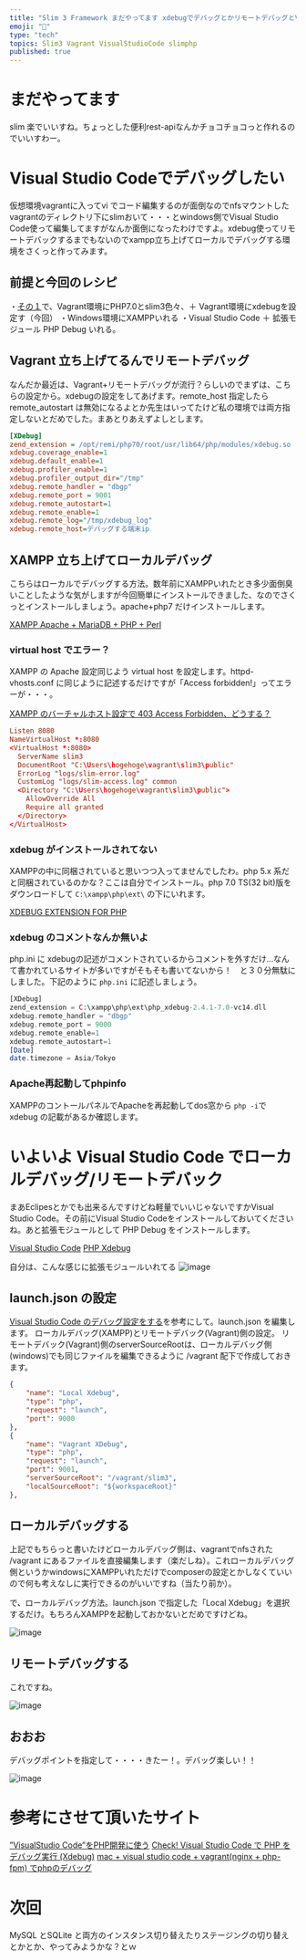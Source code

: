 ```yaml
---
title: "Slim 3 Framework まだやってます xdebugでデバッグとかリモートデバッグとVSCode で楽々デバッグ。その４"
emoji: "📝"
type: "tech"
topics: Slim3 Vagrant VisualStudioCode slimphp
published: true
---
```


# まだやってます
slim 楽でいいすね。ちょっとした便利rest-apiなんかチョコチョコっと作れるのでいいすわー。

# Visual Studio Codeでデバッグしたい
仮想環境vagrantに入ってvi でコード編集するのが面倒なのでnfsマウントしたvagrantのディレクトリ下にslimおいて・・・とwindows側でVisual Studio Code使って編集してますがなんか面倒になったわけですよ。xdebug使ってリモートデバックするまでもないのでxampp立ち上げてローカルでデバッグする環境をさくっと作ってみます。

## 前提と今回のレシピ
・[その１](http://qiita.com/murachi1208/items/5a07f3638d51bf6cd902)で、Vagrant環境にPHP7.0とslim3色々、＋ Vagrant環境にxdebugを設定す（今回）
・Windows環境にXAMPPいれる
・Visual Studio Code ＋ 拡張モジュール PHP Debug いれる。

## Vagrant 立ち上げてるんでリモートデバッグ
なんだか最近は、Vagrant+リモートデバッグが流行？らしいのでまずは、こちらの設定から。xdebugの設定をしてあげます。remote_host 指定したら remote_autostart は無効になるよとか先生はいってたけど私の環境では両方指定しないとだめでした。まあとりあえずよしとします。

```php:/etc/php.d/99-xdebug.ini
[XDebug]
zend_extension = /opt/remi/php70/root/usr/lib64/php/modules/xdebug.so
xdebug.coverage_enable=1
xdebug.default_enable=1
xdebug.profiler_enable=1
xdebug.profiler_output_dir="/tmp"
xdebug.remote_handler = "dbgp"
xdebug.remote_port = 9001
xdebug.remote_autostart=1
xdebug.remote_enable=1
xdebug.remote_log="/tmp/xdebug_log"
xdebug.remote_host=デバッグする端末ip
```

## XAMPP 立ち上げてローカルデバッグ
こちらはローカルでデバッグする方法。数年前にXAMPPいれたとき多少面倒臭いことしたような気がしますが今回簡単にインストールできました、なのでさくっとインストールしましょう。apache+php7 だけインストールします。

[XAMPP Apache + MariaDB + PHP + Perl](https://www.apachefriends.org/jp/index.html)

### virtual host でエラー？
XAMPP の Apache 設定同じよう virtual host を設定します。httpd-vhosts.conf に同じように記述するだけですが「Access forbidden!」ってエラーが・・・。

[XAMPP のバーチャルホスト設定で 403 Access Forbidden、どうする？](http://ameblo.jp/hirown/entry-11537936854.html)

```text:\xampp\apache\conf\extra\httpd-vhosts.conf
Listen 8080
NameVirtualHost *:8080
<VirtualHost *:8080>
  ServerName slim3
  DocumentRoot "C:\Users\hogehoge\vagrant\slim3\public"
  ErrorLog "logs/slim-error.log"
  CustomLog "logs/slim-access.log" common
  <Directory "C:\Users\hogehoge\vagrant\slim3\public">
    AllowOverride All
    Require all granted
  </Directory>
</VirtualHost>
```

### xdebug がインストールされてない
XAMPPの中に同梱されていると思いつつ入ってませんでしたわ。php 5.x 系だと同梱されているのかな？ここは自分でインストール。php 7.0 TS(32 bit)版をダウンロードして `C:\xampp\php\ext\` の下にいれます。

[XDEBUG EXTENSION FOR PHP](https://xdebug.org/download.php)

### xdebug のコメントなんか無いよ
php.ini に xdebugの記述がコメントされているからコメントを外すだけ…なんて書かれているサイトが多いですがそもそも書いてないから！　と３０分無駄にしました。下記のように `php.ini` に記述しましょう。

```php
[XDebug]
zend_extension = C:\xampp\php\ext\php_xdebug-2.4.1-7.0-vc14.dll
xdebug.remote_handler = "dbgp"
xdebug.remote_port = 9000
xdebug.remote_enable=1
xdebug.remote_autostart=1
[Date]
date.timezone = Asia/Tokyo
```

### Apache再起動してphpinfo
XAMPPのコントールパネルでApacheを再起動してdos窓から `php -i`で xdebug の記載があるか確認します。

# いよいよ Visual Studio Code でローカルデバッグ/リモートデバック
まあEclipesとかでも出来るんですけどね軽量でいいじゃないですかVisual Studio Code。その前にVisual Studio Codeをインストールしておいてくださいね。あと拡張モジュールとして PHP Debug をインストールします。

[Visual Studio Code](https://code.visualstudio.com/)
[PHP Xdebug](https://marketplace.visualstudio.com/items?itemName=felixfbecker.php-debug)

自分は、こんな感じに拡張モジュールいれてる
![image](https://qiita-image-store.s3.amazonaws.com/0/44540/8105a294-be82-21ce-1e97-978f9352debc.png)

## launch.json の設定
[Visual Studio Code のデバッグ設定をする](http://qiita.com/dz_/items/fb574782f4b4b30149a8#visual-studio-code-%E3%81%AE%E3%83%87%E3%83%90%E3%83%83%E3%82%B0%E8%A8%AD%E5%AE%9A%E3%82%92%E3%81%99%E3%82%8B)を参考にして。launch.json を編集します。
ローカルデバッグ(XAMPP)とリモートデバック(Vagrant)側の設定。
リモートデバック(Vagrant)側のserverSourceRootは、ローカルデバッグ側(windows)でも同じファイルを編集できるように /vagrant 配下で作成しておきます。

```json:.vscode/launch.json
{
    "name": "Local Xdebug",
    "type": "php",
    "request": "launch",
    "port": 9000
},
{
    "name": "Vagrant XDebug",
    "type": "php",
    "request": "launch",
    "port": 9001,
    "serverSourceRoot": "/vagrant/slim3",
    "localSourceRoot": "${workspaceRoot}"
},
```

## ローカルデバッグする
上記でもちらっと書いたけどローカルデバッグ側は、vagrantでnfsされた /vagrant にあるファイルを直接編集します（楽だしね）。これローカルデバッグ側というかwindowsにXAMPPいれただけでcomposerの設定とかしなくていいので何も考えなしに実行できるのがいいですね（当たり前か）。

で、ローカルデバッグ方法。launch.json で指定した「Local Xdebug」を選択するだけ。もちろんXAMPPを起動しておかないとだめですけどね。

![image](https://qiita-image-store.s3.amazonaws.com/0/44540/85220e1f-908f-ccfa-385e-bbe30f61ac5d.png)

## リモートデバッグする
これですね。

![image](https://qiita-image-store.s3.amazonaws.com/0/44540/1c8d4545-1cb7-1e28-9c55-1787ab3280d0.png)

## おおお
デバッグポイントを指定して・・・・きたー！。デバッグ楽しい！！

![image](https://qiita-image-store.s3.amazonaws.com/0/44540/1e945a35-0205-f9ac-28da-79d27aa60e5a.png)

# 参考にさせて頂いたサイト
[”VisualStudio Code”をPHP開発に使う](https://officeyuai.net/%E3%82%B7%E3%82%B9%E3%83%86%E3%83%A0%E9%96%8B%E7%99%BA/visualstudio-code/)
[Check! Visual Studio Code で PHP をデバッグ実行 (Xdebug)](http://qiita.com/dz_/items/fb574782f4b4b30149a8#visual-studio-code-%E3%81%AE%E3%83%87%E3%83%90%E3%83%83%E3%82%B0%E8%A8%AD%E5%AE%9A%E3%82%92%E3%81%99%E3%82%8B)
[mac + visual studio code + vagrant(nginx + php-fpm) でphpのデバッグ](http://wordpress.a2dev.org/archives/447)

# 次回
MySQL とSQLite と両方のインスタンス切り替えたりステージングの切り替えとかとか、やってみようかな？とｗ

